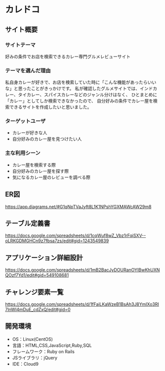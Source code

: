 # カレドコ

## サイト概要


### サイトテーマ
好みの条件でお店を検索できるカレー専門グルメレビューサイト

### テーマを選んだ理由
私自身カレーが好きで、お店を検索していた時に「こんな機能があったらいいな」と思ったことがきっかけです。
私が確認したグルメサイトでは、インドカレー、タイカレー、スパイスカレーなどのジャンル分けはなく、
ひとまとめに「カレー」としてしか検索できなかったので、
自分好みの条件でカレー屋を検索できるサイトを作成したいと思いました。

### ターゲットユーザ
- カレーが好きな人
- 自分好みのカレー屋を見つけたい人

### 主な利用シーン
- カレー屋を検索する際
- 自分好みのカレー屋を探す際
- 気になるカレー屋のレビューを調べる際


## ER図
 https://app.diagrams.net/#G1qNpTVaJyft8L1K1NPshYGXMAWcAW29m8
 
## テーブル定義書
 https://docs.google.com/spreadsheets/d/1cqWuf8wZ_Vbz1rFqiSXV--oLRKGDMGHCn9z7fbsa7zs/edit#gid=1243549839

## アプリケーション詳細設計
 https://docs.google.com/spreadsheets/d/1mB2BacJyDOURanOYIBwKhUXNQOzf7Yd1/edit#gid=549108681

## チャレンジ要素一覧
https://docs.google.com/spreadsheets/d/1fFaiLKaWzeB1BsAh3J8YmIXo3RI7lnWI4mDuE_cdZxQ/edit#gid=0

## 開発環境
- OS：Linux(CentOS)
- 言語：HTML,CSS,JavaScript,Ruby,SQL
- フレームワーク：Ruby on Rails
- JSライブラリ：jQuery
- IDE：Cloud9


